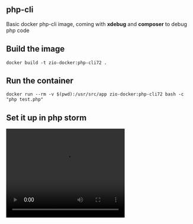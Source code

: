 php-cli
---
Basic docker php-cli image, coming with **xdebug** and **composer** to debug php code

## Build the image
```
docker build -t zio-docker:php-cli72 .
```

## Run the container

```
docker run --rm -v $(pwd):/usr/src/app zio-docker:php-cli72 bash -c "php test.php"
```

## Set it up in php storm
<video width="320" height="240" controls>
  <source src="doc/phpStorm-settingXdebug.mov" type="video/mp4">
</video>